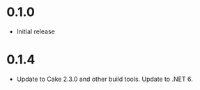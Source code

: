 # 0.1.0

- Initial release

# 0.1.4

- Update to Cake 2.3.0 and other build tools. Update to .NET 6.